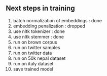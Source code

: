 ## Next steps in training

1. batch normalization of embeddings : done
2. embedding penalization : dropped
3. use nltk tokenizer : done
4. use nltk stemmer : done
5. run on brown corpus
6. run on twitter samples
7. run on twitter data
8. run on 50k nepal dataset
9. run on italy dataset
10. save trained model